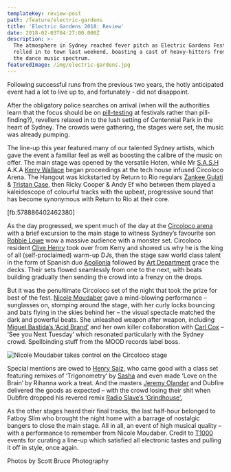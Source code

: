 ```yaml
---
templateKey: review-post
path: /feature/electric-gardens
title: 'Electric Gardens 2018: Review'
date: 2018-02-03T04:27:00.000Z
description: >-
  The atmosphere in Sydney reached fever pitch as Electric Gardens Festival
  rolled in to town last weekend, boasting a cast of heavy-hitters from across
  the dance music spectrum. 
featuredImage: /img/electric-gardens.jpg
---
```


Following successful runs from the previous two years, the hotly anticipated event had a lot to live up to, and fortunately - did not disappoint.

After the obligatory police searches on arrival (when will the authorities learn that the focus should be on [pill-testing](https://l.facebook.com/l.php?u=https%3A%2F%2Fwww.theguardian.com%2Fcommentisfree%2F2018%2Fjan%2F29%2Fpill-testing-is-proven-i-am-hardstyle-shows-how-much-we-need-it&h=ATP4GCI7Ml1yX8vpoTP1oV1eiwldVORM_KCVUOGa-NybQKtkgGOCf5UaSK4pZHH0pixvnlzwN-Jd74caPOHTYv-OIMmJSRrEK64vPzYJBFhAOUJzFqvUz1UgnwIP1jnoh8Oey0Rf) at festivals rather than pill-finding?), revellers relaxed in to the lush setting of Centennial Park in the heart of Sydney. The crowds were gathering, the stages were set, the music was already pumping.

The line-up this year featured many of our talented Sydney artists, which gave the event a familiar feel as well as boosting the calibre of the music on offer. The main stage was opened by the versatile Hoten, while Mr [S.A.S.H](https://www.facebook.com/sashsundays/) A.K.A [Kerry Wallace](https://www.facebook.com/Kerry-Wallace-170152376404195/) began proceedings at the tech house infused Circoloco Arena. The Hangout was kickstarted by Return to Rio regulars [Zankee Gulati](https://www.facebook.com/Zankee/) & [Tristan Case](https://www.facebook.com/djtristancase), then Ricky Cooper & Andy Ef who between them played a kaleidoscope of colourful tracks with the upbeat, progressive sound that has become synonymous with Return to Rio at their core.

\[fb:578886402462380]

As the day progressed, we spent much of the day at the [Circoloco arena](https://www.facebook.com/circolocoibiza) with a brief excursion to the main stage to witness Sydney’s favourite son [Robbie Lowe](https://www.facebook.com/robbielowemusic/) wow a massive audience with a monster set. Circoloco resident [Clive Henry](https://www.facebook.com/clivehenrymusic/) took over from Kerry and showed us why he is the king of all (self-proclaimed) warm-up DJs, then the stage saw world class talent in the form of Spanish duo [Apollonia](https://www.facebook.com/ApolloniaMusic/) followed by [Art Department](https://www.facebook.com/artdepartmentmusic/) grace the decks. Their sets flowed seamlessly from one to the next, with beats building gradually then sending the crowd into a frenzy on the drops.

But it was the penultimate Circoloco set of the night that took the prize for best of the fest. [Nicole Moudaber](https://www.facebook.com/officialnicolemoudaber) gave a mind-blowing performance – sunglasses on, stomping around the stage, with her curly locks bouncing and bats flying in the skies behind her – the visual spectacle matched the dark and powerful beats. She unleashed weapon after weapon, including [Miguel Bastida’s ‘Acid Brand’](https://l.facebook.com/l.php?u=https%3A%2F%2Fwww.beatport.com%2Ftrack%2Facid-brand-original-mix%2F9726337&h=ATPLsgX4Kqj13zTVPSmuhvxnQ4XqC6KX8Evilyx9hAZyHJXO_BPW39HhEOigfS9n_c9nq2HsmyXs-6-WwwupojMg8coFsY_M8B20KAHmDYwTjt05tBFzuEEu6A-7gSPrqzV39n_D) and her own killer collaboration with [Carl Cox](https://www.facebook.com/carlcox247/) – ‘See you Next Tuesday’ which resonated particularly with the Sydney crowd. Spellbinding stuff from the MOOD records label boss.

![Nicole Moudaber takes control on the Circoloco stage](/img/nicole-moudaber.jpg)

Special mentions are owed to [Henry Saiz](https://www.facebook.com/HenrySaizOfficial/), who came good with a class set featuring remixes of ‘Trigonometry’ by [Sasha](https://www.facebook.com/sasha/) and even made ‘Love on the Brain’ by Rihanna work a treat. And the masters [Jeremy Olander](https://www.facebook.com/jeremyolander/) and Dubfire delivered the goods as expected – with the crowd losing their shit when Dubfire dropped his revered remix [Radio Slave’s ‘Grindhouse’. ](https://l.facebook.com/l.php?u=https%3A%2F%2Fwww.beatport.com%2Ftrack%2Fgrindhouse-dubfire-terror-planet-remix%2F804648%3Fgclid%3DEAIaIQobChMIydu9oe2F2QIVBspkCh3jagqMEAAYASAAEgKa9fD_BwE&h=ATPG4aPgdvgAnY6JfJsQywOcxuK9X1xreQ85y_tbumQuvhmnWBLGOW4wYnwzLINgOmLCneCqFo7-xuaBrFPIkAfDIieZKeZZ72h6Y1hlFpqIq--5_CKJU_D0V6mC1LwCLm2ethtI)

As the other stages heard their final tracks, the last half-hour belonged to Fatboy Slim who brought the night home with a barrage of nostalgic bangers to close the main stage. All in all, an event of high musical quality – with a performance to remember from Nicole Moudaber. Credit to [T1000](https://www.facebook.com/T1000events/) events for curating a line-up which satisfied all electronic tastes and pulling it off in style, once again.

Photos by Scott Bruce Photography
